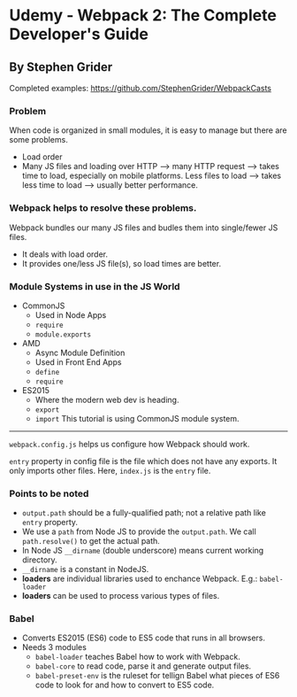 # Udemy - Webpack 2: The Complete Developer's Guide
## By Stephen Grider

Completed examples: https://github.com/StephenGrider/WebpackCasts

### Problem
When code is organized in small modules, it is easy to manage but there are some problems.
 - Load order
 - Many JS files and loading over HTTP --> many HTTP request --> takes time to load, especially on mobile platforms.
    Less files to load --> takes less time to load --> usually better performance.

### Webpack helps to resolve these problems.
Webpack bundles our many JS files and budles them into single/fewer JS files.
 - It deals with load order.
 - It provides one/less JS file(s), so load times are better.

### Module Systems in use in the JS World
 - CommonJS
    - Used in Node Apps
    - `require`
    - `module.exports`
 - AMD
    - Async Module Definition
    - Used in Front End Apps
    - `define`
    - `require`
 - ES2015
    - Where the modern web dev is heading.
    - `export`
    - `import`
This tutorial is using CommonJS module system.

---

`webpack.config.js` helps us configure how Webpack should work.

`entry` property in config file is the file which does not have any exports. It only imports other files.
Here, `index.js` is the `entry` file.

### Points to be noted
 - `output.path` should be a fully-qualified path; not a relative path like `entry` property.
 - We use a `path` from Node JS to provide the `output.path`.
    We call `path.resolve()` to get the actual path.
 - In Node JS `__dirname` (double underscore) means current working directory.
 - `__dirname` is a constant in NodeJS.
 - **loaders** are individual libraries used to enchance Webpack.
    E.g.: `babel-loader`
 - **loaders** can be used to process various types of files.

### Babel
 - Converts ES2015 (ES6) code to ES5 code that runs in all browsers.
 - Needs 3 modules
    - `babel-loader` teaches Babel how to work with Webpack.
    - `babel-core` to read code, parse it and generate output files.
    - `babel-preset-env` is the ruleset for tellign Babel what pieces of ES6 code to look for and how to convert to ES5 code.

